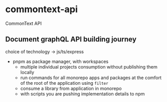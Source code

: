 # commontext-api

CommonText API


## Document graphQL API building journey

choice of technology -> js/ts/express

- pnpm as package manager, with workspaces
  - multiple individual projects consumption without publishing them locally
  - run commands for all monorepo apps and packages at the comfort of the root of the application using `filter`
  - consume a library from application in monorepo
  - with scripts you are pushing implementation details to npm

